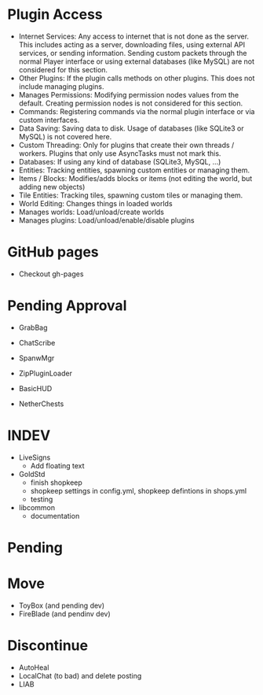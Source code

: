 # Plugin Access

* Internet Services: Any access to internet that is not done as the
  server. This includes acting as a server, downloading files, using
  external API services, or sending information. Sending custom
  packets through the normal Player interface or using external
  databases (like MySQL) are not considered for this section.
* Other Plugins: If the plugin calls methods on other plugins. This
  does not include managing plugins.
* Manages Permissions: Modifying permission nodes values from the
  default. Creating permission nodes is not considered for this
  section.
* Commands: Registering commands via the normal plugin interface or
  via custom interfaces.
* Data Saving: Saving data to disk. Usage of databases (like SQLite3
  or MySQL) is not covered here.
* Custom Threading: Only for plugins that create their own threads /
  workers. Plugins that only use AsyncTasks must not mark this.
* Databases: If using any kind of database (SQLite3, MySQL, ...)
* Entities: Tracking entities, spawning custom entities or managing
  them.
* Items / Blocks: Modifies/adds blocks or items (not editing the
  world, but adding new objects)
* Tile Entities: Tracking tiles, spawning custom tiles or managing
  them.
* World Editing: Changes things in loaded worlds
* Manages worlds: Load/unload/create worlds
* Manages plugins: Load/unload/enable/disable plugins

# GitHub pages

* Checkout gh-pages

# Pending Approval

- GrabBag
- ChatScribe
- SpanwMgr
- ZipPluginLoader

- BasicHUD
- NetherChests

# INDEV

- LiveSigns
  - Add floating text
- GoldStd
  - finish shopkeep
  - shopkeep settings in config.yml, shopkeep defintions in shops.yml
  - testing
- libcommon
  - documentation

# Pending


# Move

- ToyBox (and pending dev)
- FireBlade (and pendinv dev)

# Discontinue

- AutoHeal
- LocalChat (to bad) and delete posting
- LIAB
